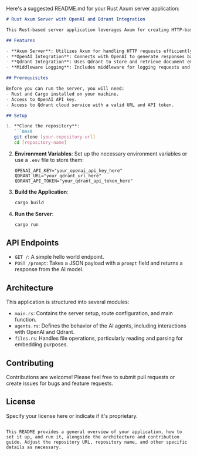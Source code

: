 Here's a suggested README.md for your Rust Axum server application:

```markdown
# Rust Axum Server with OpenAI and Qdrant Integration

This Rust-based server application leverages Axum for creating HTTP-based services, integrates with OpenAI's APIs, and uses Qdrant for vector database functionalities. It is designed to process and respond to prompts using AI and store embeddings in Qdrant.

## Features

- **Axum Server**: Utilizes Axum for handling HTTP requests efficiently with routing and middleware support.
- **OpenAI Integration**: Connects with OpenAI to generate responses based on prompts.
- **Qdrant Integration**: Uses Qdrant to store and retrieve document embeddings, allowing semantic search capabilities.
- **Middleware Logging**: Includes middleware for logging requests and responses to help in debugging and monitoring the server.

## Prerequisites

Before you can run the server, you will need:
- Rust and Cargo installed on your machine.
- Access to OpenAI API key.
- Access to Qdrant cloud service with a valid URL and API token.

## Setup

1. **Clone the repository**:
   ```bash
   git clone [your-repository-url]
   cd [repository-name]
   ```

2. **Environment Variables**:
   Set up the necessary environment variables or use a `.env` file to store them:
   ```plaintext
   OPENAI_API_KEY="your_openai_api_key_here"
   QDRANT_URL="your_qdrant_url_here"
   QDRANT_API_TOKEN="your_qdrant_api_token_here"
   ```

3. **Build the Application**:
   ```bash
   cargo build
   ```

4. **Run the Server**:
   ```bash
   cargo run
   ```

## API Endpoints

- `GET /`: A simple hello world endpoint.
- `POST /prompt`: Takes a JSON payload with a `prompt` field and returns a response from the AI model.

## Architecture

This application is structured into several modules:
- `main.rs`: Contains the server setup, route configuration, and main function.
- `agents.rs`: Defines the behavior of the AI agents, including interactions with OpenAI and Qdrant.
- `files.rs`: Handles file operations, particularly reading and parsing for embedding purposes.

## Contributing

Contributions are welcome! Please feel free to submit pull requests or create issues for bugs and feature requests.

## License

Specify your license here or indicate if it's proprietary.
```

This README provides a general overview of your application, how to set it up, and run it, alongside the architecture and contribution guide. Adjust the repository URL, repository name, and other specific details as necessary.
